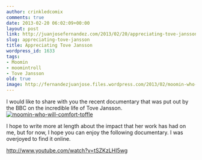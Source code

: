 ```yaml
---
author: crinkledcomix
comments: true
date: 2013-02-20 06:02:09+00:00
layout: post
link: http://juanjosefernandez.com/2013/02/20/appreciating-tove-jansson/
slug: appreciating-tove-jansson
title: Appreciating Tove Jansson
wordpress_id: 1633
tags:
- Moomin
- moomintroll
- Tove Jansson
old: true
image: http://fernandezjuanjose.files.wordpress.com/2013/02/moomin-who-will-comfort-toffle.jpg
---
```



I would like to share with you the recent documentary that was put out by the BBC on the incredible life of Tove Jansson. <!--more-->
[![moomin-who-will-comfort-toffle](http://fernandezjuanjose.files.wordpress.com/2013/02/moomin-who-will-comfort-toffle.jpg)](http://fernandezjuanjose.files.wordpress.com/2013/02/moomin-who-will-comfort-toffle.jpg)


I hope to write more at length about the impact that her work has had on me, but for now, I hope you can enjoy the following documentary. I was overjoyed to find it online.

http://www.youtube.com/watch?v=tSZKzLHI5wg

